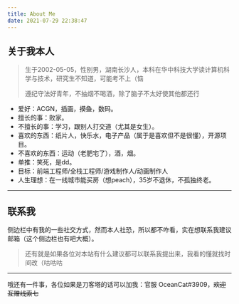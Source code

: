 ```yaml
---
title: About Me
date: 2021-07-29 22:38:47
---
```


## 关于我本人

> 生于2002-05-05，性别男，湖南长沙人，本科在华中科技大学读计算机科学与技术，研究生不知道，可能考不上（恼
>
> 遵纪守法好青年，不抽烟不喝酒，除了脑子不太好使其他都还行

- 爱好：ACGN，插画，~~摸鱼~~，数码。
- 擅长的事：败家。
- 不擅长的事：学习，跟别人打交道（尤其是女生）。
- 喜欢的东西：纸片人，快乐水，电子产品（属于是喜欢但不是很懂），开源项目。
- 不喜欢的东西：运动（老肥宅了），酒，烟。
- 单推：笑死，是dd。
- 目标：前端工程师/全栈工程师/游戏制作人/动画制作人
- 人生理想：在一线城市能买房（想peach），35岁不退休，不孤独终老。

***

## 联系我

侧边栏中有我的一些社交方式，然而本人社恐，所以都不咋看，实在想联系我建议邮箱（这个侧边栏也有吧大概）。

> 还有就是如果各位对本站有什么建议都可以联系我提出来，我看的懂就找时间改（咕咕咕

***

哦还有一件事，各位如果是刀客塔的话可以加我：官服 OceanCat#3909，~~欢迎互赠线索七~~

